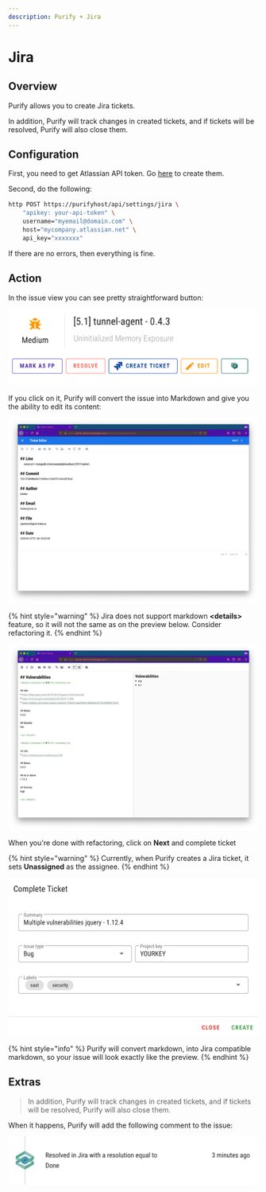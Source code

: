 ```yaml
---
description: Purify + Jira
---
```


# Jira

## Overview

Purify allows you to create Jira tickets. 

In addition, Purify will track changes in created tickets, and if tickets will be resolved, Purify will also close them. 

## Configuration

First, you need to get Atlassian API token. Go [here](https://id.atlassian.com/manage/api-tokens) to create them.

Second, do the following:

```bash
http POST https://purifyhost/api/settings/jira \
    "apikey: your-api-token" \
    username="myemail@domain.com" \
    host="mycompany.atlassian.net" \
    api_key="xxxxxxx"
```

If there are no errors, then everything is fine.

## Action

In the issue view you can see pretty straightforward button:

![](../.gitbook/assets/screenshot-2020-04-04-at-18.54.54.png)

If you click on it, Purify will convert the issue into Markdown and give you the ability to edit its content:

![Basic Markdown editor](../.gitbook/assets/screenshot-2020-04-04-at-19.12.01.png)

{% hint style="warning" %}
Jira does not support markdown **&lt;details&gt;** feature, so it will not the same as on the preview below. Consider refactoring it.
{% endhint %}

![](../.gitbook/assets/screenshot-2020-04-04-at-19.15.46.png)

When you're done with refactoring, click on **Next** and complete ticket

{% hint style="warning" %}
Currently, when Purify creates a Jira ticket, it sets **Unassigned** as the assignee.
{% endhint %}

![](../.gitbook/assets/screenshot-2020-04-04-at-19.19.52.png)

{% hint style="info" %}
Purify will convert markdown, into Jira compatible markdown, so your issue will look exactly like the preview.
{% endhint %}

## Extras

> In addition, Purify will track changes in created tickets, and if tickets will be resolved, Purify will also close them.

When it happens, Purify will add the following comment to the issue:

![](../.gitbook/assets/screenshot-2020-03-27-at-00.31.19.png)

